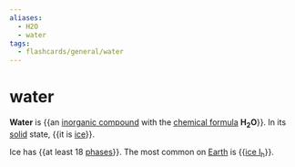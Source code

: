 ```yaml
---
aliases:
  - H2O
  - water
tags:
  - flashcards/general/water
---
```


# water

__Water__ is {{an [inorganic compound](inorganic%20compound.md) with the [chemical formula](chemical%20formula.md) __H<sub>2</sub>O__}}. In its [solid](solid.md) state, {{it is [ice](ice.md)}}. <!--SR:!2024-02-11,237,310!2024-04-18,291,330-->

Ice has {{at least 18 [phases](phase%20(matter).md)}}. The most common on [Earth](Earth.md) is {{[ice I<sub>h</sub>](ice%20Ih.md)}}. <!--SR:!2023-10-09,138,290!2024-05-31,329,330-->
